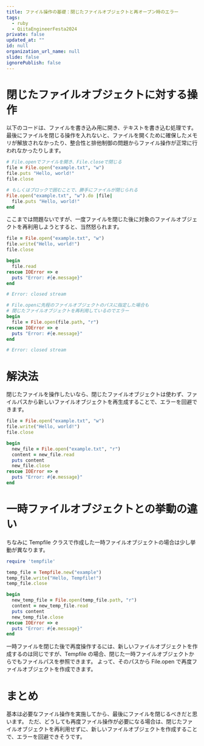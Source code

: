```yaml
---
title: ファイル操作の基礎：閉じたファイルオブジェクトと再オープン時のエラー
tags:
  - ruby
  - QiitaEngineerFesta2024
private: false
updated_at: ""
id: null
organization_url_name: null
slide: false
ignorePublish: false
---
```


# 閉じたファイルオブジェクトに対する操作

以下のコードは、ファイルを書き込み用に開き、テキストを書き込む処理です。
最後にファイルを閉じる操作を入れないと、ファイルを開くために確保したメモリが解放されなかったり、整合性と排他制御の問題からファイル操作が正常に行われなかったりします。

```ruby
# File.openでファイルを開き、File.closeで閉じる
file = File.open("example.txt", "w")
file.puts "Hello, world!"
file.close

# もしくはブロックで囲むことで、勝手にファイルが閉じられる
File.open("example.txt", "w").do |file|
  file.puts "Hello, world!"
end
```

ここまでは問題ないですが、一度ファイルを閉じた後に対象のファイルオブジェクトを再利用しようとすると、当然怒られます。

```ruby
file = File.open("example.txt", "w")
file.write("Hello, world!")
file.close

begin
  file.read
rescue IOError => e
  puts "Error: #{e.message}"
end

# Error: closed stream

# File.openに先程のファイルオブジェクトのパスに指定した場合も
# 閉じたファイルオブジェクトを再利用しているのでエラー
begin
  file = File.open(file.path, "r")
rescue IOError => e
  puts "Error: #{e.message}"
end

# Error: closed stream
```

# 解決法

閉じたファイルを操作したいなら、閉じたファイルオブジェクトは使わず、ファイルパスから新しいファイルオブジェクトを再生成することで、エラーを回避できます。

```ruby
file = File.open("example.txt", "w")
file.write("Hello, world!")
file.close

begin
  new_file = File.open("example.txt", "r")
  content = new_file.read
  puts content
  new_file.close
rescue IOError => e
  puts "Error: #{e.message}"
end
```

# 一時ファイルオブジェクトとの挙動の違い

ちなみに Tempfile クラスで作成した一時ファイルオブジェクトの場合は少し挙動が異なります。

```ruby
require 'tempfile'

temp_file = Tempfile.new("example")
temp_file.write("Hello, Tempfile!")
temp_file.close

begin
  new_temp_file = File.open(temp_file.path, "r")
  content = new_temp_file.read
  puts content
  new_temp_file.close
rescue IOError => e
  puts "Error: #{e.message}"
end
```

一時ファイルを閉じた後で再度操作するには、新しいファイルオブジェクトを作成するのは同じですが、Tempfile の場合、閉じた一時ファイルオブジェクトからでもファイルパスを参照できます。
よって、そのパスから File.open で再度ファイルオブジェクトを作成できます。

# まとめ

基本は必要なファイル操作を実施してから、最後にファイルを閉じるべきだと思います。
ただ、どうしても再度ファイル操作が必要になる場合は、閉じたファイルオブジェクトを再利用せずに、新しいファイルオブジェクトを作成することで、エラーを回避できそうです。
